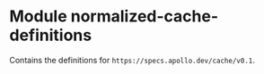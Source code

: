 # Module normalized-cache-definitions

Contains the definitions for `https://specs.apollo.dev/cache/v0.1`.
